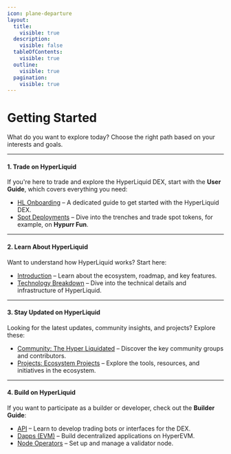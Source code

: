 ```yaml
---
icon: plane-departure
layout:
  title:
    visible: true
  description:
    visible: false
  tableOfContents:
    visible: true
  outline:
    visible: true
  pagination:
    visible: true
---
```


# Getting Started

What do you want to explore today? Choose the right path based on your interests and goals.

***

#### **1. Trade on HyperLiquid**

If you're here to trade and explore the HyperLiquid DEX, start with the **User Guide**, which covers everything you need:

* [HL Onboarding](guide/user-guide/hl-onboarding.md) – A dedicated guide to get started with the HyperLiquid DEX.
* [Spot Deployments](guide/user-guide/spot-deployments.md) – Dive into the trenches and trade spot tokens, for example, on **Hypurr Fun**.

***

#### **2. Learn About HyperLiquid**

Want to understand how HyperLiquid works? Start here:

* [Introduction](introduction/what-is-hyperliquid.md) – Learn about the ecosystem, roadmap, and key features.
* [Technology Breakdown](technology-breakdown/overview.md) – Dive into the technical details and infrastructure of HyperLiquid.

***

#### **3. Stay Updated on HyperLiquid**

Looking for the latest updates, community insights, and projects? Explore these:

* [Community: The Hyper Liquidated](community-and-projects/the-hyper-liquidated/) – Discover the key community groups and contributors.
* [Projects: Ecosystem Projects](community-and-projects/ecosystem-projects/) – Explore the tools, resources, and initiatives in the ecosystem.

***

#### **4. Build on HyperLiquid**

If you want to participate as a builder or developer, check out the **Builder Guide**:

* [API](guide/builder-guide/api/) – Learn to develop trading bots or interfaces for the DEX.
* [Dapps (EVM)](guide/builder-guide/dapps-evm/) – Build decentralized applications on HyperEVM.
* [Node Operators](guide/builder-guide/node-operators.md) – Set up and manage a validator node.
